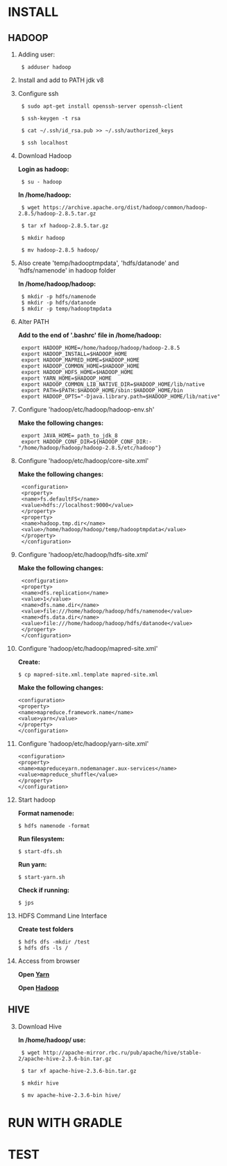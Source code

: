 # INSTALL

## HADOOP

1. Adding user:

		$ adduser hadoop

2. Install and add to PATH jdk v8

3. Configure ssh

		$ sudo apt-get install openssh-server openssh-client

		$ ssh-keygen -t rsa

		$ cat ~/.ssh/id_rsa.pub >> ~/.ssh/authorized_keys

		$ ssh localhost

4. Download Hadoop

	**Login as hadoop:**

		$ su - hadoop 

	**In /home/hadoop:**

		$ wget https://archive.apache.org/dist/hadoop/common/hadoop-2.8.5/hadoop-2.8.5.tar.gz

		$ tar xf hadoop-2.8.5.tar.gz

		$ mkdir hadoop

		$ mv hadoop-2.8.5 hadoop/
		

5. Also create 'temp/hadooptmpdata', 'hdfs/datanode' and 'hdfs/namenode' in hadoop folder

	**In /home/hadoop/hadoop:**

		$ mkdir -p hdfs/namenode
		$ mkdir -p hdfs/datanode
		$ mkdir -p temp/hadooptmpdata

6. Alter PATH

	**Add to the end of '.bashrc' file in /home/hadoop:**

		export HADOOP_HOME=/home/hadoop/hadoop/hadoop-2.8.5
		export HADOOP_INSTALL=$HADOOP_HOME
		export HADOOP_MAPRED_HOME=$HADOOP_HOME
		export HADOOP_COMMON_HOME=$HADOOP_HOME
		export HADOOP_HDFS_HOME=$HADOOP_HOME
		export YARN_HOME=$HADOOP_HOME
		export HADOOP_COMMON_LIB_NATIVE_DIR=$HADOOP_HOME/lib/native
		export PATH=$PATH:$HADOOP_HOME/sbin:$HADOOP_HOME/bin
		export HADOOP_OPTS="-Djava.library.path=$HADOOP_HOME/lib/native"

7. Configure 'hadoop/etc/hadoop/hadoop-env.sh'

	**Make the following changes:**

		export JAVA_HOME= path_to_jdk_8
		export HADOOP_CONF_DIR=${HADOOP_CONF_DIR:-"/home/hadoop/hadoop/hadoop-2.8.5/etc/hadoop"}

8. Configure 'hadoop/etc/hadoop/core-site.xml'

	**Make the following changes:**

		<configuration>
		<property>
		<name>fs.defaultFS</name>
		<value>hdfs://localhost:9000</value>
		</property>
		<property>
		<name>hadoop.tmp.dir</name>
		<value>/home/hadoop/hadoop/temp/hadooptmpdata</value>
		</property>
		</configuration>

9. Configure 'hadoop/etc/hadoop/hdfs-site.xml'

	**Make the following changes:**

		<configuration>
		<property>
		<name>dfs.replication</name>
		<value>1</value>
		<name>dfs.name.dir</name>
		<value>file:///home/hadoop/hadoop/hdfs/namenode</value>
		<name>dfs.data.dir</name>
		<value>file:///home/hadoop/hadoop/hdfs/datanode</value>
		</property>
		</configuration>

10. Configure 'hadoop/etc/hadoop/mapred-site.xml'

	**Create:**

		$ cp mapred-site.xml.template mapred-site.xml

	**Make the following changes:**

		<configuration>
		<property>
		<name>mapreduce.framework.name</name>
		<value>yarn</value>
		</property>
		</configuration>

11. Configure 'hadoop/etc/hadoop/yarn-site.xml'

		<configuration>
		<property>
		<name>mapreduceyarn.nodemanager.aux-services</name>
		<value>mapreduce_shuffle</value>
		</property>
		</configuration>

12. Start hadoop
	
	**Format namenode:**

		$ hdfs namenode -format

	**Run filesystem:**

		$ start-dfs.sh

	**Run yarn:**

		$ start-yarn.sh

	**Check if running:**

		$ jps

13. HDFS Command Line Interface

	**Create test folders**

		$ hdfs dfs -mkdir /test
		$ hdfs dfs -ls /



14. Access from browser
	
	**Open [Yarn](0.0.0.0:50070)**

	**Open [Hadoop](0.0.0.0:8088)**
	
## HIVE


3. Download Hive

	**In /home/hadoop/ use:**

		$ wget http://apache-mirror.rbc.ru/pub/apache/hive/stable-2/apache-hive-2.3.6-bin.tar.gz

		$ tar xf apache-hive-2.3.6-bin.tar.gz

		$ mkdir hive

		$ mv apache-hive-2.3.6-bin hive/

# RUN WITH GRADLE



# TEST 

